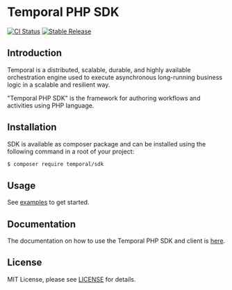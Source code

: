 # Temporal PHP SDK

[![CI Status](https://github.com/temporalio/php-sdk/workflows/Unit/badge.svg)](https://github.com/temporalio/php-sdk/actions)
[![Stable Release](https://poser.pugx.org/temporal/sdk/version)](https://packagist.org/packages/temporal/sdk)

## Introduction

Temporal is a distributed, scalable, durable, and highly available orchestration
engine used to execute asynchronous long-running business logic in a scalable
and resilient way.

"Temporal PHP SDK" is the framework for authoring workflows and activities using
PHP language.

## Installation

SDK is available as composer package and can be installed using the 
following command in a root of your project:

```bash
$ composer require temporal/sdk
```

## Usage

See [examples](https://github.com/temporalio/samples-php) to get started.

## Documentation
The documentation on how to use the Temporal PHP SDK and client is [here](https://docs.temporal.io/docs/php-sdk-overview).

## License
MIT License, please see [LICENSE](LICENSE.md) for details.
